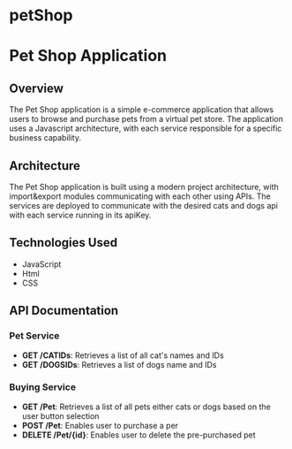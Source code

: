﻿# petShop 

# Pet Shop Application
## Overview
The Pet Shop application is a simple e-commerce application that allows users to browse and purchase pets from a virtual pet store. The application uses a Javascript architecture, with each service responsible for a specific business capability.
## Architecture
The Pet Shop application is built using a modern project architecture, with import&export modules communicating with each other
using APIs. The services are deployed to communicate with the desired cats and dogs api with each service running in its apiKey.
## Technologies Used
* JavaScript
* Html
* CSS
## API Documentation
### Pet Service
* **GET /CATIDs**: Retrieves a list of all cat's names and IDs
* **GET /DOGSIDs**: Retrieves a list of dogs name and IDs
### Buying Service
* **GET /Pet**: Retrieves a list of all pets either cats or dogs based on the user button selection
* **POST /Pet**: Enables user to purchase a per
* **DELETE /Pet/{id}**: Enables user to delete the pre-purchased pet


